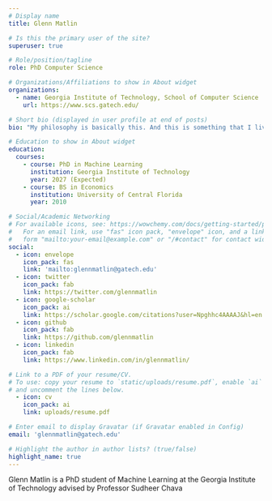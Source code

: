 ```yaml
---
# Display name
title: Glenn Matlin

# Is this the primary user of the site?
superuser: true

# Role/position/tagline
role: PhD Computer Science

# Organizations/Affiliations to show in About widget
organizations:
  - name: Georgia Institute of Technology, School of Computer Science
    url: https://www.scs.gatech.edu/

# Short bio (displayed in user profile at end of posts)
bio: "My philosophy is basically this. And this is something that I live by. And I always have. And I always will. Don't ever, for any reason, do anything to anyone, for any reason, ever, no matter what. No matter... where. Or who, or who you are with, or, or where you are going, or... or where you've been... ever. For any reason, whatsoever."

# Education to show in About widget
education:
  courses:
    - course: PhD in Machine Learning
      institution: Georgia Institute of Technology
      year: 2027 (Expected)
    - course: BS in Economics
      institution: University of Central Florida
      year: 2010

# Social/Academic Networking
# For available icons, see: https://wowchemy.com/docs/getting-started/page-builder/#icons
#   For an email link, use "fas" icon pack, "envelope" icon, and a link in the
#   form "mailto:your-email@example.com" or "/#contact" for contact widget.
social:
  - icon: envelope
    icon_pack: fas
    link: 'mailto:glennmatlin@gatech.edu'
  - icon: twitter
    icon_pack: fab
    link: https://twitter.com/glennmatlin
  - icon: google-scholar
    icon_pack: ai
    link: https://scholar.google.com/citations?user=Npghhc4AAAAJ&hl=en
  - icon: github
    icon_pack: fab
    link: https://github.com/glennmatlin
  - icon: linkedin
    icon_pack: fab
    link: https://www.linkedin.com/in/glennmatlin/

# Link to a PDF of your resume/CV.
# To use: copy your resume to `static/uploads/resume.pdf`, enable `ai` icons in `params.toml`,
# and uncomment the lines below.
  - icon: cv
    icon_pack: ai
    link: uploads/resume.pdf

# Enter email to display Gravatar (if Gravatar enabled in Config)
email: 'glennmatlin@gatech.edu'

# Highlight the author in author lists? (true/false)
highlight_name: true
---
```


Glenn Matlin is a PhD student of Machine Learning at the Georgia Institute of Technology advised by Professor Sudheer Chava

